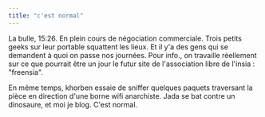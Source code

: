 ```yaml
---
title: "c'est normal"
---
```


La bulle, 15:26. En plein cours de négociation commerciale. Trois petits geeks
sur leur portable squattent les lieux. Et il y'a des gens qui se demandent à
quoi on passe nos journées. Pour info., on travaille réellement sur ce que
pourrait être un jour le futur site de l'association libre de l'insia :
"freensia".

En même temps, khorben essaie de sniffer quelques paquets traversant la pièce
en direction d'une borne wifi anarchiste. Jada se bat contre un dinosaure, et
moi je blog. C'est normal.

